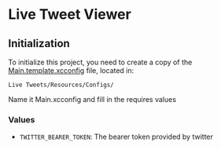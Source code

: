 # Live Tweet Viewer

## Initialization

To initialize this project, you need to create a copy of the [Main.template.xcconfig](repo/blob/master/Live%20Tweets/Resources/Configs/template.xcconfig) file, located in:

`Live Tweets/Resources/Configs/`

Name it Main.xcconfig and fill in the requires values

### Values

- `TWITTER_BEARER_TOKEN`: The bearer token provided by twitter